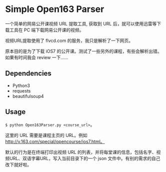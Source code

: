 # Simple Open163 Parser

一个简单的网易公开课视频 URL 提取工具, 获取到 URL 后，就可以使用迅雷等下载工具在 PC 端下载网易公开课的视频。

视频URL提取使用了 flvcd.com 的服务，我只是解析了一下网页。

原本目的是为了下载 iOS7 的公开课。测试了一些另外的课程，有些会解析出错。如果有时间我会 review 一下……

## Dependencies

- Python3
- requests
- beautifulsoup4

## Usage

`$ python Open163Parser.py <course_url>`。

这里的 URL 需要是课程主页的 URL。例如 http://v.163.com/special/opencourse/ios7.html。

默认的行为是在终端打印出视频 URL 的列表，并将每堂课的信息，包括名字、视频URL、双语字幕URL，写入当前目录下的一个 json 文件中。有别的需求的自己改下就好啦。